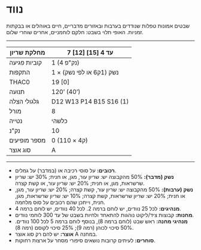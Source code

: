 # נווד

שבטים אמונות טפלות שנודדים בערבות ובאזורים מדבריים, חיים באוהלים או בבקתות זמניות. האופי תלוי בשבט: חלקם לוחמניים, אחרים שוחרי שלום.

------

| מחלקת שריון     | 7 [12] עד 4 [15]              |
| ---------------- | ----------------------------- |
| קוביות פגיעה     | 1 (4 נק"פ)                    |
| התקפות          | 1 × נשק (1ק6 או לפי נשק)      |
| THAC0            | 19 [0]                        |
| תנועה           | 120’ (40’)                    |
| גלגולי הצלה     | D12 W13 P14 B15 S16 (1)       |
| מורל            | 8                             |
| נטייה           | כלשהי                         |
| נק"נ            | 10                            |
| מספר מופיעים    | 0 (1ק4 × 10)                  |
| סוג אוצר        | A                             |

------

- **רכובים:** על סוסי רכיבה או (במדבר) על גמלים.
- **נשק (מדבר):** 50% מהקבוצה יש: שריון עור, מגן, או חנית; 30% יש: שריון שרשראות, מגן, או חנית; 20% יש: שריון עור, או קשת קצרה.
- **נשק (ערבות):** 50% מהקבוצה יש: שריון עור, קשת קצרה; 20% יש: שריון עור, מגן, או חנית; 20% יש: שריון שרשראות, קשת קצרה; 10% יש: שריון שרשראות, מגן, חנית, וייתכן שהם רכובים על סוס מלחמה.
- **מנהיגים:** לכל 25 נוודים, יש לוחם ברמה 2. לכל 40 נוודים, יש לוחם ברמה 4.
- **מחנות:** קבוצות ציד/ליקוט נוהגות להתאחד ולחיות בשבט של עד 300 לוחמי נוודים.
- **מנהיגי מחנה:** ראש שבט (לוחם ברמה 8), בנוסף לוחם ברמה 5 לכל 100 נוודים. 50% סיכוי לכוהן (רמה 9); 25% סיכוי לקוסם (רמה 8).
- **אוצר:** יש להם רק סוג אוצר A במחנה.
- **סוחרים:** לעיתים קרובות נושאים סיפורי מסחר על ארצות רחוקות.